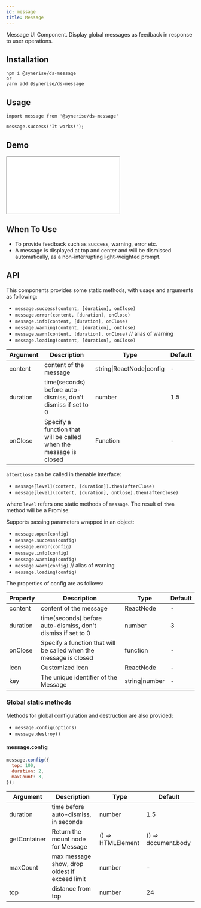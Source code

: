 ```yaml
---
id: message
title: Message
---
```


Message UI Component.
Display global messages as feedback in response to user operations.

## Installation

```
npm i @synerise/ds-message
or
yarn add @synerise/ds-message
```

## Usage

```
import message from '@synerise/ds-message'

message.success('It works!');

```

## Demo

<iframe src="/storybook-static/iframe.html?id=components-message--default"></iframe>

## When To Use

- To provide feedback such as success, warning, error etc.
- A message is displayed at top and center and will be dismissed automatically, as a non-interrupting light-weighted prompt.

## API

This components provides some static methods, with usage and arguments as following:

- `message.success(content, [duration], onClose)`
- `message.error(content, [duration], onClose)`
- `message.info(content, [duration], onClose)`
- `message.warning(content, [duration], onClose)`
- `message.warn(content, [duration], onClose)` // alias of warning
- `message.loading(content, [duration], onClose)`

| Argument | Description                                                       | Type                      | Default |
| -------- | ----------------------------------------------------------------- | ------------------------- | ------- |
| content  | content of the message                                            | string\|ReactNode\|config | -       |
| duration | time(seconds) before auto-dismiss, don't dismiss if set to 0      | number                    | 1.5     |
| onClose  | Specify a function that will be called when the message is closed | Function                  | -       |

`afterClose` can be called in thenable interface:

- `message[level](content, [duration]).then(afterClose)`
- `message[level](content, [duration], onClose).then(afterClose)`

where `level` refers one static methods of `message`. The result of `then` method will be a Promise.

Supports passing parameters wrapped in an object:

- `message.open(config)`
- `message.success(config)`
- `message.error(config)`
- `message.info(config)`
- `message.warning(config)`
- `message.warn(config)` // alias of warning
- `message.loading(config)`

The properties of config are as follows:

| Property | Description                                                       | Type           | Default |
| -------- | ----------------------------------------------------------------- | -------------- | ------- |
| content  | content of the message                                            | ReactNode      | -       |
| duration | time(seconds) before auto-dismiss, don't dismiss if set to 0      | number         | 3       |
| onClose  | Specify a function that will be called when the message is closed | function       | -       |
| icon     | Customized Icon                                                   | ReactNode      | -       |
| key      | The unique identifier of the Message                              | string\|number | -       |

### Global static methods

Methods for global configuration and destruction are also provided:

- `message.config(options)`
- `message.destroy()`

#### message.config

```js
message.config({
  top: 100,
  duration: 2,
  maxCount: 3,
});
```

| Argument     | Description                                   | Type              | Default             |
| ------------ | --------------------------------------------- | ----------------- | ------------------- |
| duration     | time before auto-dismiss, in seconds          | number            | 1.5                 |
| getContainer | Return the mount node for Message             | () => HTMLElement | () => document.body |
| maxCount     | max message show, drop oldest if exceed limit | number            | -                   |
| top          | distance from top                             | number            | 24                  |
